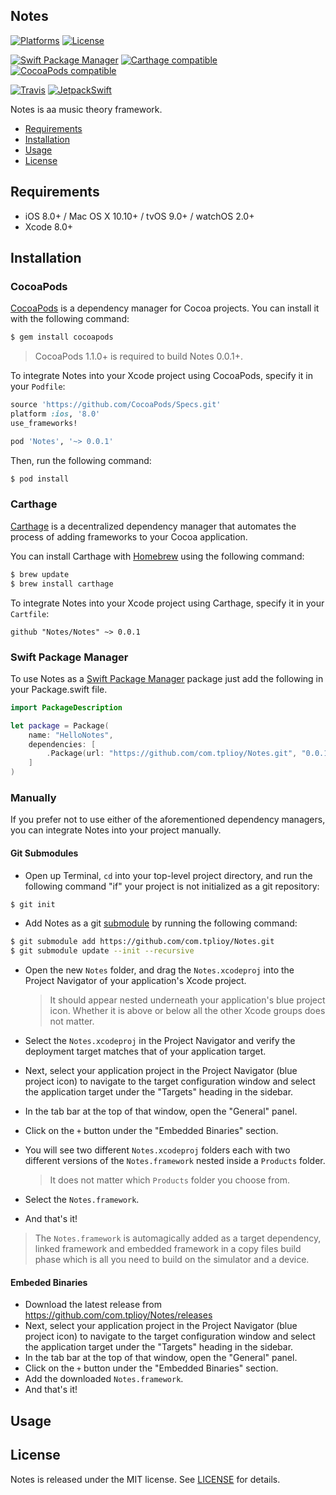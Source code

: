 ## Notes

[![Platforms](https://img.shields.io/cocoapods/p/Notes.svg)](https://cocoapods.org/pods/Notes)
[![License](https://img.shields.io/cocoapods/l/Notes.svg)](https://raw.githubusercontent.com/com.tplioy/Notes/master/LICENSE)

[![Swift Package Manager](https://img.shields.io/badge/Swift%20Package%20Manager-compatible-brightgreen.svg)](https://github.com/apple/swift-package-manager)
[![Carthage compatible](https://img.shields.io/badge/Carthage-compatible-4BC51D.svg?style=flat)](https://github.com/Carthage/Carthage)
[![CocoaPods compatible](https://img.shields.io/cocoapods/v/Notes.svg)](https://cocoapods.org/pods/Notes)

[![Travis](https://img.shields.io/travis/com.tplioy/Notes/master.svg)](https://travis-ci.org/com.tplioy/Notes/branches)
[![JetpackSwift](https://img.shields.io/badge/JetpackSwift-framework-red.svg)](http://github.com/JetpackSwift/Framework)

Notes is aa music theory framework.

- [Requirements](#requirements)
- [Installation](#installation)
- [Usage](#usage)
- [License](#license)

## Requirements

- iOS 8.0+ / Mac OS X 10.10+ / tvOS 9.0+ / watchOS 2.0+
- Xcode 8.0+

## Installation

### CocoaPods

[CocoaPods](http://cocoapods.org) is a dependency manager for Cocoa projects. You can install it with the following command:

```bash
$ gem install cocoapods
```

> CocoaPods 1.1.0+ is required to build Notes 0.0.1+.

To integrate Notes into your Xcode project using CocoaPods, specify it in your `Podfile`:

```ruby
source 'https://github.com/CocoaPods/Specs.git'
platform :ios, '8.0'
use_frameworks!

pod 'Notes', '~> 0.0.1'
```

Then, run the following command:

```bash
$ pod install
```

### Carthage

[Carthage](https://github.com/Carthage/Carthage) is a decentralized dependency manager that automates the process of adding frameworks to your Cocoa application.

You can install Carthage with [Homebrew](http://brew.sh/) using the following command:

```bash
$ brew update
$ brew install carthage
```

To integrate Notes into your Xcode project using Carthage, specify it in your `Cartfile`:

```ogdl
github "Notes/Notes" ~> 0.0.1
```
### Swift Package Manager

To use Notes as a [Swift Package Manager](https://swift.org/package-manager/) package just add the following in your Package.swift file.

``` swift
import PackageDescription

let package = Package(
    name: "HelloNotes",
    dependencies: [
        .Package(url: "https://github.com/com.tplioy/Notes.git", "0.0.1")
    ]
)
```

### Manually

If you prefer not to use either of the aforementioned dependency managers, you can integrate Notes into your project manually.

#### Git Submodules

- Open up Terminal, `cd` into your top-level project directory, and run the following command "if" your project is not initialized as a git repository:

```bash
$ git init
```

- Add Notes as a git [submodule](http://git-scm.com/docs/git-submodule) by running the following command:

```bash
$ git submodule add https://github.com/com.tplioy/Notes.git
$ git submodule update --init --recursive
```

- Open the new `Notes` folder, and drag the `Notes.xcodeproj` into the Project Navigator of your application's Xcode project.

    > It should appear nested underneath your application's blue project icon. Whether it is above or below all the other Xcode groups does not matter.

- Select the `Notes.xcodeproj` in the Project Navigator and verify the deployment target matches that of your application target.
- Next, select your application project in the Project Navigator (blue project icon) to navigate to the target configuration window and select the application target under the "Targets" heading in the sidebar.
- In the tab bar at the top of that window, open the "General" panel.
- Click on the `+` button under the "Embedded Binaries" section.
- You will see two different `Notes.xcodeproj` folders each with two different versions of the `Notes.framework` nested inside a `Products` folder.

    > It does not matter which `Products` folder you choose from.

- Select the `Notes.framework`.

- And that's it!

> The `Notes.framework` is automagically added as a target dependency, linked framework and embedded framework in a copy files build phase which is all you need to build on the simulator and a device.

#### Embeded Binaries

- Download the latest release from https://github.com/com.tplioy/Notes/releases
- Next, select your application project in the Project Navigator (blue project icon) to navigate to the target configuration window and select the application target under the "Targets" heading in the sidebar.
- In the tab bar at the top of that window, open the "General" panel.
- Click on the `+` button under the "Embedded Binaries" section.
- Add the downloaded `Notes.framework`.
- And that's it!

## Usage

## License

Notes is released under the MIT license. See [LICENSE](https://github.com/com.tplioy/Notes/blob/master/LICENSE) for details.

